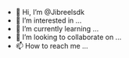 - 👋 Hi, I’m @Jibreelsdk
- 👀 I’m interested in ...
- 🌱 I’m currently learning ...
- 💞️ I’m looking to collaborate on ...
- 📫 How to reach me ...

<!---
Jibreelsdk/Jibreelsdk is a ✨ special ✨ repository because its `README.md` (this file) appears on your GitHub profile.
You can click the Preview link to take a look at your changes.
--->
